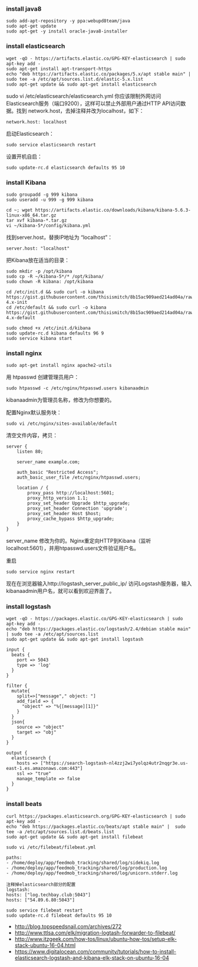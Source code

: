 ### install java8
```
sudo add-apt-repository -y ppa:webupd8team/java
sudo apt-get update
sudo apt-get -y install oracle-java8-installer
```

### install elasticsearch
```
wget -qO - https://artifacts.elastic.co/GPG-KEY-elasticsearch | sudo apt-key add -
sudo apt-get install apt-transport-https
echo "deb https://artifacts.elastic.co/packages/5.x/apt stable main" | sudo tee -a /etc/apt/sources.list.d/elastic-5.x.list
sudo apt-get update && sudo apt-get install elasticsearch
```
sudo vi /etc/elasticsearch/elasticsearch.yml
你应该限制外网访问Elasticsearch服务（端口9200），这样可以禁止外部用户通过HTTP API访问数据。找到 network.host，去掉注释并改为localhost，如下：
```
network.host: localhost
```
启动Elasticsearch：
```
sudo service elasticsearch restart
```
设置开机自启：
```
sudo update-rc.d elasticsearch defaults 95 10
```

### install Kibana
```
sudo groupadd -g 999 kibana
sudo useradd -u 999 -g 999 kibana
```
```
cd ~; wget https://artifacts.elastic.co/downloads/kibana/kibana-5.6.3-linux-x86_64.tar.gz
tar xvf kibana-*.tar.gz
vi ~/kibana-5*/config/kibana.yml
```
找到server.host，替换IP地址为 “localhost”：
```
server.host: "localhost"
```
把Kibana放在适当的目录：
```
sudo mkdir -p /opt/kibana
sudo cp -R ~/kibana-5*/* /opt/kibana/
sudo chown -R kibana: /opt/kibana
```
```
cd /etc/init.d && sudo curl -o kibana https://gist.githubusercontent.com/thisismitch/8b15ac909aed214ad04a/raw/fc5025c3fc499ad8262aff34ba7fde8c87ead7c0/kibana-4.x-init
cd /etc/default && sudo curl -o kibana https://gist.githubusercontent.com/thisismitch/8b15ac909aed214ad04a/raw/fc5025c3fc499ad8262aff34ba7fde8c87ead7c0/kibana-4.x-default
```
```
sudo chmod +x /etc/init.d/kibana
sudo update-rc.d kibana defaults 96 9
sudo service kibana start
```

### install nginx
```
sudo apt-get install nginx apache2-utils
```
用 htpasswd 创建管理员用户：
```
sudo htpasswd -c /etc/nginx/htpasswd.users kibanaadmin
```
kibanaadmin为管理员名称，修改为你想要的。

配置Nginx默认服务块：
```
sudo vi /etc/nginx/sites-available/default
```
清空文件内容，拷贝：
```
server {
    listen 80;

    server_name example.com;

    auth_basic "Restricted Access";
    auth_basic_user_file /etc/nginx/htpasswd.users;

    location / {
        proxy_pass http://localhost:5601;
        proxy_http_version 1.1;
        proxy_set_header Upgrade $http_upgrade;
        proxy_set_header Connection 'upgrade';
        proxy_set_header Host $host;
        proxy_cache_bypass $http_upgrade;
    }
}
```
server_name 修改为你的。Nginx重定向HTTP到Kibana（监听localhost:5601），并用htpasswd.users文件验证用户名。

重启
```
sudo service nginx restart
```
现在在浏览器输入http://logstash_server_public_ip/ 访问Logstash服务器，输入kibanaadmin用户名，就可以看到欢迎界面了。

### install logstash
```
wget -qO - https://packages.elastic.co/GPG-KEY-elasticsearch | sudo apt-key add -
echo "deb https://packages.elastic.co/logstash/2.4/debian stable main" | sudo tee -a /etc/apt/sources.list
sudo apt-get update && sudo apt-get install logstash
```

```
input {
  beats {
    port => 5043
    type => 'log'
  }
}

filter {
  mutate{
    split=>["message"," object: "]
    add_field => {
      "object" => "%{[message][1]}"
    }
  }
  json{
    source => "object"
    target => "obj"
  }
}

output {
  elasticsearch {
    hosts => ["https://search-logstash-nl4zzj2wi7yolqz4utr2nqgr3e.us-east-1.es.amazonaws.com:443"]
    ssl => "true"
    manage_template => false
  }
}
```

### install beats
```
curl https://packages.elasticsearch.org/GPG-KEY-elasticsearch | sudo apt-key add -
echo "deb https://packages.elastic.co/beats/apt stable main" |  sudo tee -a /etc/apt/sources.list.d/beats.list
sudo apt-get update && sudo apt-get install filebeat

sudo vi /etc/filebeat/filebeat.yml
```

```
paths:
- /home/deploy/app/feedmob_tracking/shared/log/sidekiq.log
- /home/deploy/app/feedmob_tracking/shared/log/production.log
- /home/deploy/app/feedmob_tracking/shared/log/unicorn.stderr.log

注释掉elasticsearch部分的配置
logstash:
hosts: ["log.techbay.club:5043"]
hosts: ["54.89.6.80:5043"]

```

```
sudo service filebeat restart
sudo update-rc.d filebeat defaults 95 10
```

* http://blog.topspeedsnail.com/archives/272
* http://www.ttlsa.com/elk/migration-logtash-forwarder-to-filebeat/
* http://www.itzgeek.com/how-tos/linux/ubuntu-how-tos/setup-elk-stack-ubuntu-16-04.html
* https://www.digitalocean.com/community/tutorials/how-to-install-elasticsearch-logstash-and-kibana-elk-stack-on-ubuntu-16-04
